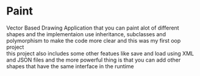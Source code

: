 # Paint
Vector Based Drawing Application that you can paint alot of different shapes and the implementaion use inheritance,
subclasses and polymorphism to make the code more clear and this was my first oop project  
this project also includes some other featues like save and load using XML and JSON files and the more powerful thing is that you can add other shapes that have the same interface in the runtime
